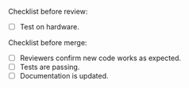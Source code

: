 Checklist before review:
- [ ] Test on hardware.

Checklist before merge:
- [ ] Reviewers confirm new code works as expected.
- [ ] Tests are passing.
- [ ] Documentation is updated.
